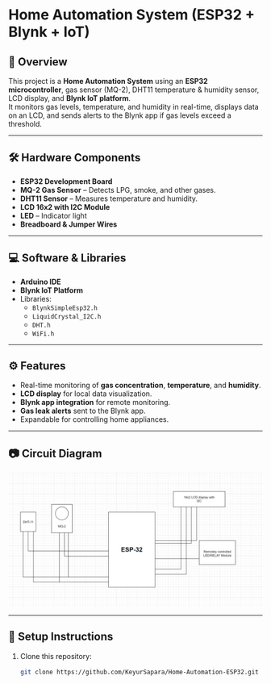 # Home Automation System (ESP32 + Blynk + IoT)

## 📌 Overview
This project is a **Home Automation System** using an **ESP32 microcontroller**, gas sensor (MQ-2), DHT11 temperature & humidity sensor, LCD display, and **Blynk IoT platform**.  
It monitors gas levels, temperature, and humidity in real-time, displays data on an LCD, and sends alerts to the Blynk app if gas levels exceed a threshold.

---

## 🛠️ Hardware Components
- **ESP32 Development Board**
- **MQ-2 Gas Sensor** – Detects LPG, smoke, and other gases.
- **DHT11 Sensor** – Measures temperature and humidity.
- **LCD 16x2 with I2C Module**
- **LED** – Indicator light
- **Breadboard & Jumper Wires**

---

## 💻 Software & Libraries
- **Arduino IDE**
- **Blynk IoT Platform**
- Libraries:
  - `BlynkSimpleEsp32.h`
  - `LiquidCrystal_I2C.h`
  - `DHT.h`
  - `WiFi.h`

---

## ⚙️ Features
- Real-time monitoring of **gas concentration**, **temperature**, and **humidity**.
- **LCD display** for local data visualization.
- **Blynk app integration** for remote monitoring.
- **Gas leak alerts** sent to the Blynk app.
- Expandable for controlling home appliances.

---
## 📷 Circuit Diagram
![Circuit Diagram](docs/circuit_diagram.png)

---

## 🔧 Setup Instructions
1. Clone this repository:
   ```bash
   git clone https://github.com/KeyurSapara/Home-Automation-ESP32.git